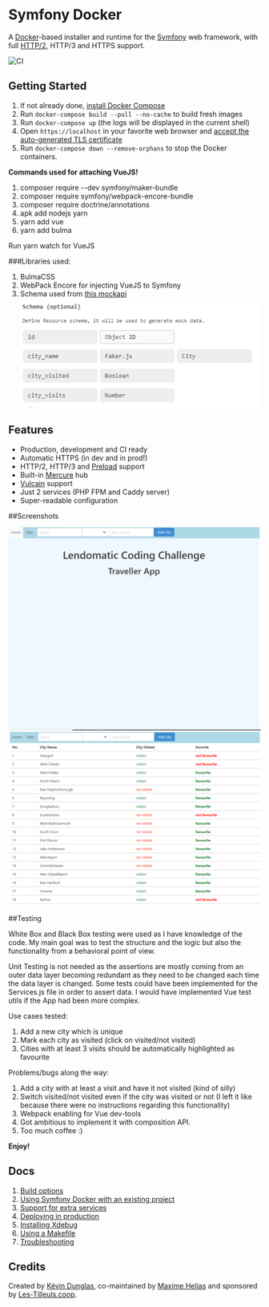 # Symfony Docker

A [Docker](https://www.docker.com/)-based installer and runtime for the [Symfony](https://symfony.com) web framework, with full [HTTP/2](https://symfony.com/doc/current/weblink.html), HTTP/3 and HTTPS support.

![CI](https://github.com/dunglas/symfony-docker/workflows/CI/badge.svg)

## Getting Started

1. If not already done, [install Docker Compose](https://docs.docker.com/compose/install/)
2. Run `docker-compose build --pull --no-cache` to build fresh images
3. Run `docker-compose up` (the logs will be displayed in the current shell)
4. Open `https://localhost` in your favorite web browser and [accept the auto-generated TLS certificate](https://stackoverflow.com/a/15076602/1352334)
5. Run `docker-compose down --remove-orphans` to stop the Docker containers.

**Commands used for attaching VueJS!**
1. composer require --dev symfony/maker-bundle
2. composer require symfony/webpack-encore-bundle
3. composer require doctrine/annotations
4. apk add nodejs yarn
5. yarn add vue
6. yarn add bulma


Run yarn watch for VueJS

###Libraries used:
1. BulmaCSS
2. WebPack Encore for injecting VueJS to Symfony
3. Schema used from [this mockapi](https://mockapi.io)
![img.png](readme_imgs/img.png)

## Features

* Production, development and CI ready
* Automatic HTTPS (in dev and in prod!)
* HTTP/2, HTTP/3 and [Preload](https://symfony.com/doc/current/web_link.html) support
* Built-in [Mercure](https://symfony.com/doc/current/mercure.html) hub
* [Vulcain](https://vulcain.rocks) support
* Just 2 services (PHP FPM and Caddy server)
* Super-readable configuration


##Screenshots

![img_2.png](readme_imgs/img_2.png)
![img_1.png](readme_imgs/img_1.png)


##Testing

White Box and Black Box testing were used as I have knowledge of the code. My main goal was to test the structure and the logic
 but also the functionality from a behavioral point of view.

Unit Testing is not needed as the assertions are mostly coming from an outer data layer becoming redundant as they need to be changed each time the data layer is changed. 
Some tests could have been implemented for the Services.js file in order to assert data.
I would have implemented Vue test utils if the App had been more complex.

Use cases tested:
1. Add a new city which is unique
2. Mark each city as visited (click on visited/not visited)
3. Cities with at least 3 visits should be automatically highlighted as favourite

Problems/bugs along the way:
1. Add a city with at least a visit and have it not visited (kind of silly)
2. Switch visited/not visited even if the city was visited or not (I left it like because there were no instructions regarding this functionality)
3. Webpack enabling for Vue dev-tools
4. Got ambitious to implement it with composition API.
5. Too much coffee :)

**Enjoy!**

## Docs

1. [Build options](docs/build.md)
2. [Using Symfony Docker with an existing project](docs/existing-project.md)
3. [Support for extra services](docs/extra-services.md)
4. [Deploying in production](docs/production.md)
5. [Installing Xdebug](docs/xdebug.md)
6. [Using a Makefile](docs/makefile.md)
7. [Troubleshooting](docs/troubleshooting.md)

## Credits

Created by [Kévin Dunglas](https://dunglas.fr), co-maintained by [Maxime Helias](https://twitter.com/maxhelias) and sponsored by [Les-Tilleuls.coop](https://les-tilleuls.coop).
